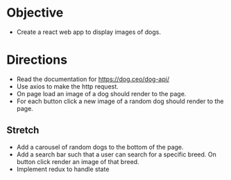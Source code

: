 # Objective
- Create a react web app to display images of dogs. 


# Directions
- Read the documentation for https://dog.ceo/dog-api/
- Use axios to make the http request.
- On page load an image of a dog should render to the page.
- For each button click a new image of a random dog should render to the page.

## Stretch
- Add a carousel of random dogs to the bottom of the page.
- Add a search bar such that a user can search for a specific breed. On button click render an image of that breed.
- Implement redux to handle state